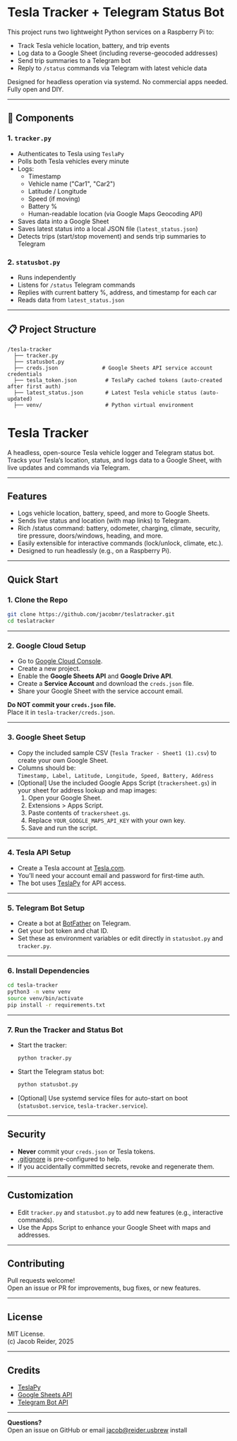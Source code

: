 # Tesla Tracker + Telegram Status Bot

This project runs two lightweight Python services on a Raspberry Pi to:
- Track Tesla vehicle location, battery, and trip events
- Log data to a Google Sheet (including reverse-geocoded addresses)
- Send trip summaries to a Telegram bot
- Reply to `/status` commands via Telegram with latest vehicle data

Designed for headless operation via systemd. No commercial apps needed. Fully open and DIY.

---

## 🚗 Components

### 1. `tracker.py`
- Authenticates to Tesla using `TeslaPy`
- Polls both Tesla vehicles every minute
- Logs:
  - Timestamp
  - Vehicle name ("Car1", "Car2")
  - Latitude / Longitude
  - Speed (if moving)
  - Battery %
  - Human-readable location (via Google Maps Geocoding API)
- Saves data into a Google Sheet
- Saves latest status into a local JSON file (`latest_status.json`)
- Detects trips (start/stop movement) and sends trip summaries to Telegram

### 2. `statusbot.py`
- Runs independently
- Listens for `/status` Telegram commands
- Replies with current battery %, address, and timestamp for each car
- Reads data from `latest_status.json`

---

## 📋 Project Structure

```plaintext
/tesla-tracker
  ├── tracker.py
  ├── statusbot.py
  ├── creds.json              # Google Sheets API service account credentials
  ├── tesla_token.json         # TeslaPy cached tokens (auto-created after first auth)
  ├── latest_status.json       # Latest Tesla vehicle status (auto-updated)
  ├── venv/                    # Python virtual environment
```

# Tesla Tracker

A headless, open-source Tesla vehicle logger and Telegram status bot.  
Tracks your Tesla’s location, status, and logs data to a Google Sheet, with live updates and commands via Telegram.

---

## Features

- Logs vehicle location, battery, speed, and more to Google Sheets.
- Sends live status and location (with map links) to Telegram.
- Rich /status command: battery, odometer, charging, climate, security, tire pressure, doors/windows, heading, and more.
- Easily extensible for interactive commands (lock/unlock, climate, etc.).
- Designed to run headlessly (e.g., on a Raspberry Pi).

---

## Quick Start

### 1. Clone the Repo

```sh
git clone https://github.com/jacobmr/teslatracker.git
cd teslatracker
```

---

### 2. Google Cloud Setup

- Go to [Google Cloud Console](https://console.cloud.google.com/).
- Create a new project.
- Enable the **Google Sheets API** and **Google Drive API**.
- Create a **Service Account** and download the `creds.json` file.
- Share your Google Sheet with the service account email.

**Do NOT commit your `creds.json` file.**  
Place it in `tesla-tracker/creds.json`.

---

### 3. Google Sheet Setup

- Copy the included sample CSV (`Tesla Tracker - Sheet1 (1).csv`) to create your own Google Sheet.
- Columns should be:  
  `Timestamp, Label, Latitude, Longitude, Speed, Battery, Address`
- [Optional] Use the included Google Apps Script (`trackersheet.gs`) in your sheet for address lookup and map images:
  1. Open your Google Sheet.
  2. Extensions > Apps Script.
  3. Paste contents of `trackersheet.gs`.
  4. Replace `YOUR_GOOGLE_MAPS_API_KEY` with your own key.
  5. Save and run the script.

---

### 4. Tesla API Setup

- Create a Tesla account at [Tesla.com](https://www.tesla.com/).
- You’ll need your account email and password for first-time auth.
- The bot uses [TeslaPy](https://teslapy.readthedocs.io/) for API access.

---

### 5. Telegram Bot Setup

- Create a bot at [BotFather](https://t.me/botfather) on Telegram.
- Get your bot token and chat ID.
- Set these as environment variables or edit directly in `statusbot.py` and `tracker.py`.

---

### 6. Install Dependencies

```sh
cd tesla-tracker
python3 -m venv venv
source venv/bin/activate
pip install -r requirements.txt
```

---

### 7. Run the Tracker and Status Bot

- Start the tracker:
  ```sh
  python tracker.py
  ```
- Start the Telegram status bot:
  ```sh
  python statusbot.py
  ```
- [Optional] Use systemd service files for auto-start on boot (`statusbot.service`, `tesla-tracker.service`).

---

## Security

- **Never** commit your `creds.json` or Tesla tokens.
- [.gitignore](.gitignore) is pre-configured to help.
- If you accidentally committed secrets, revoke and regenerate them.

---

## Customization

- Edit `tracker.py` and `statusbot.py` to add new features (e.g., interactive commands).
- Use the Apps Script to enhance your Google Sheet with maps and addresses.

---

## Contributing

Pull requests welcome!  
Open an issue or PR for improvements, bug fixes, or new features.

---

## License

MIT License.  
(c) Jacob Reider, 2025

---

## Credits

- [TeslaPy](https://github.com/tdorssers/TeslaPy)
- [Google Sheets API](https://developers.google.com/sheets/api)
- [Telegram Bot API](https://core.telegram.org/bots/api)

---

**Questions?**  
Open an issue on GitHub or email jacob@reider.usbrew install 